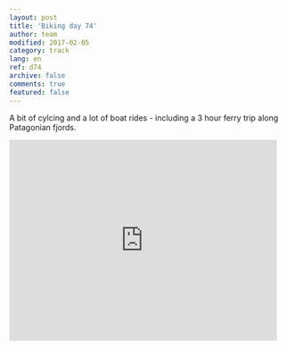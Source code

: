 ```yaml
---   
layout: post 
title: 'Biking day 74'  
author: team 
modified: 2017-02-05
category: track 
lang: en 
ref: d74
archive: false 
comments: true 
featured: false 
--- 
```


 A bit of cylcing and a lot of boat rides - including a 3 hour ferry trip along Patagonian fjords.                                                                                                                                                                                                                                                                                            

<iframe width='480' height='360' src='http://track-kit.net/maps_s3/?v=embed&track=235131.gpx' frameborder='0' allowfullscreen></iframe>